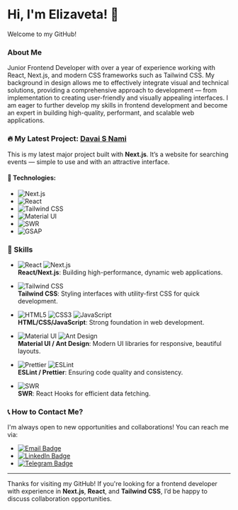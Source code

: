 # Hi, I'm Elizaveta! 👋

Welcome to my GitHub!

### About Me

Junior Frontend Developer with over a year of experience working with React, Next.js, and modern CSS frameworks such as Tailwind CSS. My background in design allows me to effectively integrate visual and technical solutions, providing a comprehensive approach to development — from implementation to creating user-friendly and visually appealing interfaces. I am eager to further develop my skills in frontend development and become an expert in building high-quality, performant, and scalable web applications.

### 🔥 My Latest Project: [Davai S Nami](https://github.com/elfototo/davai-s-nami)

This is my latest major project built with **Next.js**. It’s a website for searching events — simple to use and with an attractive interface.

#### 🔧 Technologies:
- ![Next.js](https://img.shields.io/badge/Next.js-000000?style=flat&logo=nextdotjs&logoColor=white)  
- ![React](https://img.shields.io/badge/React-61DAFB?style=flat&logo=react&logoColor=black)  
- ![Tailwind CSS](https://img.shields.io/badge/Tailwind%20CSS-38B2AC?style=flat&logo=tailwindcss&logoColor=white)  
- ![Material UI](https://img.shields.io/badge/Material%20UI-007FFF?style=flat&logo=material-ui&logoColor=white)  
- ![SWR](https://img.shields.io/badge/SWR-000000?style=flat&logo=swr&logoColor=white)  
- ![GSAP](https://img.shields.io/badge/GSAP-88B5B8?style=flat&logo=gsap&logoColor=white)  

### 💼 Skills
  
- ![React](https://img.shields.io/badge/React-61DAFB?style=flat&logo=react&logoColor=black) ![Next.js](https://img.shields.io/badge/Next.js-000000?style=flat&logo=nextdotjs&logoColor=white)  
  **React/Next.js**: Building high-performance, dynamic web applications.

- ![Tailwind CSS](https://img.shields.io/badge/Tailwind%20CSS-38B2AC?style=flat&logo=tailwindcss&logoColor=white)  
  **Tailwind CSS**: Styling interfaces with utility-first CSS for quick development.

- ![HTML5](https://img.shields.io/badge/HTML5-E34F26?style=flat&logo=html5&logoColor=white) ![CSS3](https://img.shields.io/badge/CSS3-1572B6?style=flat&logo=css3&logoColor=white) ![JavaScript](https://img.shields.io/badge/JavaScript-F7DF1E?style=flat&logo=javascript&logoColor=black)  
  **HTML/CSS/JavaScript**: Strong foundation in web development.
  
- ![Material UI](https://img.shields.io/badge/Material%20UI-007FFF?style=flat&logo=material-ui&logoColor=white) ![Ant Design](https://img.shields.io/badge/Ant%20Design-0170FE?style=flat&logo=antdesign&logoColor=white)  
  **Material UI / Ant Design**: Modern UI libraries for responsive, beautiful layouts.

- ![Prettier](https://img.shields.io/badge/Prettier-F7B93E?style=flat&logo=prettier&logoColor=black) ![ESLint](https://img.shields.io/badge/ESLint-4B32C3?style=flat&logo=eslint&logoColor=white)  
  **ESLint / Prettier**: Ensuring code quality and consistency.

- ![SWR](https://img.shields.io/badge/SWR-000000?style=flat&logo=swr&logoColor=white)  
  **SWR**: React Hooks for efficient data fetching.

### 📞 How to Contact Me?

I'm always open to new opportunities and collaborations! You can reach me via:

- [![Email Badge](https://img.shields.io/badge/Email-e.89617881302%40gmail.com-blue)](mailto:e.89617881302@gmail.com)
- [![LinkedIn Badge](https://img.shields.io/badge/LinkedIn-Elizaveta%20Davydova-blue)](https://www.linkedin.com/in/elizaveta-davydova-5ab3a7250)
- [![Telegram Badge](https://img.shields.io/badge/Telegram-%40Lizio-blue)](https://t.me/Lizio)

---

Thanks for visiting my GitHub! If you're looking for a frontend developer with experience in **Next.js**, **React**, and **Tailwind CSS**, I’d be happy to discuss collaboration opportunities.

